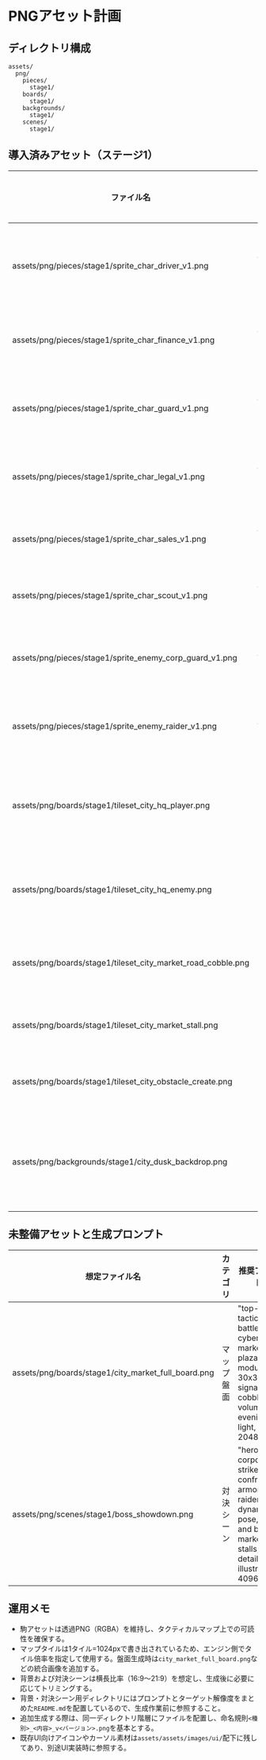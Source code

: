 # PNGアセット計画

## ディレクトリ構成
```
assets/
  png/
    pieces/
      stage1/
    boards/
      stage1/
    backgrounds/
      stage1/
    scenes/
      stage1/
```

## 導入済みアセット（ステージ1）
| ファイル名 | カテゴリ | 想定用途 | ピクセルサイズ |
| --- | --- | --- | --- |
| assets/png/pieces/stage1/sprite_char_driver_v1.png | 駒（プレイヤー） | ドライバー職のキャラクター | 1024 x 1024 |
| assets/png/pieces/stage1/sprite_char_finance_v1.png | 駒（プレイヤー） | 財務担当キャラクター | 1024 x 1024 |
| assets/png/pieces/stage1/sprite_char_guard_v1.png | 駒（プレイヤー） | ガード（近接防御役） | 1024 x 1024 |
| assets/png/pieces/stage1/sprite_char_legal_v1.png | 駒（プレイヤー） | 法務担当キャラクター | 1024 x 1024 |
| assets/png/pieces/stage1/sprite_char_sales_v1.png | 駒（プレイヤー） | 営業担当キャラクター | 1024 x 1024 |
| assets/png/pieces/stage1/sprite_char_scout_v1.png | 駒（プレイヤー） | 斥候キャラクター | 1024 x 1024 |
| assets/png/pieces/stage1/sprite_enemy_corp_guard_v1.png | 駒（敵） | 企業兵ガード（量産敵） | 1024 x 1024 |
| assets/png/pieces/stage1/sprite_enemy_raider_v1.png | 駒（敵） | レイダー系エネミー | 1024 x 1024 |
| assets/png/boards/stage1/tileset_city_hq_player.png | マップタイル | プレイヤー陣営HQタイルセット | 1024 x 1024 |
| assets/png/boards/stage1/tileset_city_hq_enemy.png | マップタイル | 敵陣営HQタイルセット | 1024 x 1024 |
| assets/png/boards/stage1/tileset_city_market_road_cobble.png | マップタイル | 市場エリアの石畳タイル | 1024 x 1024 |
| assets/png/boards/stage1/tileset_city_market_stall.png | マップタイル | 市場屋台タイル | 1024 x 1024 |
| assets/png/boards/stage1/tileset_city_obstacle_create.png | マップタイル | 障害物生成用タイル | 1024 x 1024 |
| assets/png/backgrounds/stage1/city_dusk_backdrop.png | 背景 | サイバーパンク調の街景背景 | 3840 x 2160 |

## 未整備アセットと生成プロンプト
| 想定ファイル名 | カテゴリ | 推奨プロンプト例 | 備考 |
| --- | --- | --- | --- |
| assets/png/boards/stage1/city_market_full_board.png | マップ盤面 | "top-down tactical battle map, cyberpunk market plaza, modular grid 30x30, neon signage, wet cobblestone, volumetric evening light, 2048x2048" | タイルセットを統合した盤面。グリッド線を明瞭に。 |
| assets/png/scenes/stage1/boss_showdown.png | 対決シーン | "heroic corporate strike team confronting armored raider boss, dynamic pose, sparks and broken market stalls, ultra-detailed illustration, 4096x2304" | シーン用README参照。 |

## 運用メモ
- 駒アセットは透過PNG（RGBA）を維持し、タクティカルマップ上での可読性を確保する。
- マップタイルは1タイル=1024pxで書き出されているため、エンジン側でタイル倍率を指定して使用する。盤面生成時は`city_market_full_board.png`などの統合画像を追加する。
- 背景および対決シーンは横長比率（16:9〜21:9）を想定し、生成後に必要に応じてトリミングする。
- 背景・対決シーン用ディレクトリにはプロンプトとターゲット解像度をまとめた`README.md`を配置しているので、生成作業前に参照すること。
- 追加生成する際は、同一ディレクトリ階層にファイルを配置し、命名規則`<種別>_<内容>_v<バージョン>.png`を基本とする。
- 既存UI向けアイコンやカーソル素材は`assets/assets/images/ui/`配下に残してあり、別途UI実装時に参照する。
